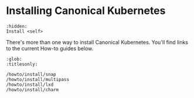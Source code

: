 # Installing Canonical Kubernetes

```{toctree}
:hidden:
Install <self>
```

There's more than one way to install Canonical Kubernetes. You'll find links to
the current How-to guides below.

```{toctree}
:glob:
:titlesonly:

/howto/install/snap
/howto/install/multipass
/howto/install/lxd
/howto/install/charm
```
